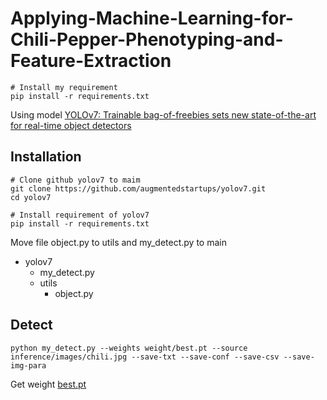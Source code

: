 # Applying-Machine-Learning-for-Chili-Pepper-Phenotyping-and-Feature-Extraction

``` shell
# Install my requirement
pip install -r requirements.txt
```

Using model [YOLOv7: Trainable bag-of-freebies sets new state-of-the-art for real-time object detectors](https://arxiv.org/abs/2207.02696)

## Installation

``` shell
# Clone github yolov7 to maim
git clone https://github.com/augmentedstartups/yolov7.git
cd yolov7

# Install requirement of yolov7
pip install -r requirements.txt
```
Move file object.py to utils and my_detect.py to main
- yolov7
  - my_detect.py
  - utils
    - object.py 

## Detect
``` shell
python my_detect.py --weights weight/best.pt --source inference/images/chili.jpg --save-txt --save-conf --save-csv --save-img-para
```
Get weight [best.pt]([https://drive.google.com/file/d/1C4oFnHLHlNmvqJ8CpvWG1Wty6ygapeib/view?usp=sharing](https://drive.google.com/file/d/1kDIWM99wJdeHkKppbv47rOuQnX892l_4/view?usp=sharing))
